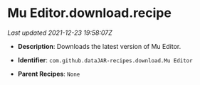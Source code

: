 # Mu Editor.download.recipe

_Last updated 2021-12-23 19:58:07Z_

- **Description**: Downloads the latest version of Mu Editor.

- **Identifier**: `com.github.dataJAR-recipes.download.Mu Editor`

- **Parent Recipes**: `None`